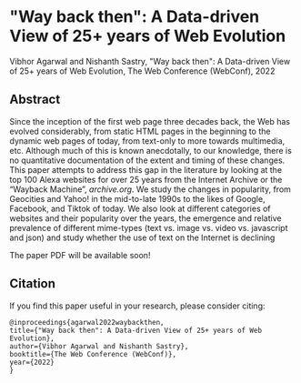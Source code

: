 # "Way back then": A Data-driven View of 25+ years of Web Evolution
Vibhor Agarwal and Nishanth Sastry, "Way back then": A Data-driven View of 25+ years of Web Evolution, The Web Conference (WebConf), 2022

## Abstract
Since the inception of the first web page three decades back, the Web
has evolved considerably, from static HTML pages in the beginning
to the dynamic web pages of today, from text-only to more towards
multimedia, etc. Although much of this is known anecdotally, to our
knowledge, there is no quantitative documentation of the extent
and timing of these changes. This paper attempts to address this
gap in the literature by looking at the top 100 Alexa websites for
over 25 years from the Internet Archive or the “Wayback Machine”,
*archive.org*. We study the changes in popularity, from Geocities
and Yahoo! in the mid-to-late 1990s to the likes of Google, Facebook,
and Tiktok of today. We also look at different categories of
websites and their popularity over the years, the emergence and
relative prevalence of different mime-types (text vs. image vs. video
vs. javascript and json) and study whether the use of text on the
Internet is declining

The paper PDF will be available soon!

## Citation
If you find this paper useful in your research, please consider citing:
```
@inproceedings{agarwal2022waybackthen,
title={"Way back then": A Data-driven View of 25+ years of Web Evolution},
author={Vibhor Agarwal and Nishanth Sastry},
booktitle={The Web Conference (WebConf)},
year={2022}
}
```
